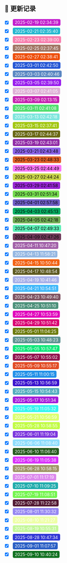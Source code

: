 ## 📅 更新记录

- [x] <span style="display:inline-block; padding:0.2em 0.5em; margin:0.2em; border-radius:0.3em; background:#C21ECD; color:#fff;">2025-02-19 02:34:39</span>
- [x] <span style="display:inline-block; padding:0.2em 0.5em; margin:0.2em; border-radius:0.3em; background:#23B7CF; color:#fff;">2025-02-21 02:35:40</span>
- [x] <span style="display:inline-block; padding:0.2em 0.5em; margin:0.2em; border-radius:0.3em; background:#F87EAE; color:#fff;">2025-02-23 02:39:00</span>
- [x] <span style="display:inline-block; padding:0.2em 0.5em; margin:0.2em; border-radius:0.3em; background:#A17564; color:#fff;">2025-02-25 02:37:45</span>
- [x] <span style="display:inline-block; padding:0.2em 0.5em; margin:0.2em; border-radius:0.3em; background:#EE4F0C; color:#fff;">2025-02-27 02:38:41</span>
- [x] <span style="display:inline-block; padding:0.2em 0.5em; margin:0.2em; border-radius:0.3em; background:#2556D5; color:#fff;">2025-03-01 02:42:50</span>
- [x] <span style="display:inline-block; padding:0.2em 0.5em; margin:0.2em; border-radius:0.3em; background:#5A87C2; color:#fff;">2025-03-03 02:40:46</span>
- [x] <span style="display:inline-block; padding:0.2em 0.5em; margin:0.2em; border-radius:0.3em; background:#981CED; color:#fff;">2025-03-05 02:39:50</span>
- [x] <span style="display:inline-block; padding:0.2em 0.5em; margin:0.2em; border-radius:0.3em; background:#DEB0D6; color:#fff;">2025-03-07 02:41:05</span>
- [x] <span style="display:inline-block; padding:0.2em 0.5em; margin:0.2em; border-radius:0.3em; background:#C722B0; color:#fff;">2025-03-09 02:13:15</span>
- [x] <span style="display:inline-block; padding:0.2em 0.5em; margin:0.2em; border-radius:0.3em; background:#52DE6F; color:#fff;">2025-03-11 02:41:08</span>
- [x] <span style="display:inline-block; padding:0.2em 0.5em; margin:0.2em; border-radius:0.3em; background:#7EE6DD; color:#fff;">2025-03-13 02:42:18</span>
- [x] <span style="display:inline-block; padding:0.2em 0.5em; margin:0.2em; border-radius:0.3em; background:#A2C711; color:#fff;">2025-03-15 02:37:41</span>
- [x] <span style="display:inline-block; padding:0.2em 0.5em; margin:0.2em; border-radius:0.3em; background:#696814; color:#fff;">2025-03-17 02:44:37</span>
- [x] <span style="display:inline-block; padding:0.2em 0.5em; margin:0.2em; border-radius:0.3em; background:#912BA6; color:#fff;">2025-03-19 02:43:01</span>
- [x] <span style="display:inline-block; padding:0.2em 0.5em; margin:0.2em; border-radius:0.3em; background:#8B64EA; color:#000;">2025-03-21 02:43:48</span>
- [x] <span style="display:inline-block; padding:0.2em 0.5em; margin:0.2em; border-radius:0.3em; background:#E16027; color:#000;">2025-03-23 02:48:33</span>
- [x] <span style="display:inline-block; padding:0.2em 0.5em; margin:0.2em; border-radius:0.3em; background:#FB75F9; color:#000;">2025-03-25 02:44:49</span>
- [x] <span style="display:inline-block; padding:0.2em 0.5em; margin:0.2em; border-radius:0.3em; background:#CAD64C; color:#000;">2025-03-27 02:44:24</span>
- [x] <span style="display:inline-block; padding:0.2em 0.5em; margin:0.2em; border-radius:0.3em; background:#9725D4; color:#000;">2025-03-29 02:41:58</span>
- [x] <span style="display:inline-block; padding:0.2em 0.5em; margin:0.2em; border-radius:0.3em; background:#75DB4F; color:#000;">2025-03-31 02:51:34</span>
- [x] <span style="display:inline-block; padding:0.2em 0.5em; margin:0.2em; border-radius:0.3em; background:#6F5DC6; color:#000;">2025-04-01 02:57:58</span>
- [x] <span style="display:inline-block; padding:0.2em 0.5em; margin:0.2em; border-radius:0.3em; background:#08AF64; color:#000;">2025-04-03 02:45:13</span>
- [x] <span style="display:inline-block; padding:0.2em 0.5em; margin:0.2em; border-radius:0.3em; background:#70AD53; color:#000;">2025-04-05 02:42:18</span>
- [x] <span style="display:inline-block; padding:0.2em 0.5em; margin:0.2em; border-radius:0.3em; background:#5BF0B7; color:#000;">2025-04-07 02:49:33</span>
- [x] <span style="display:inline-block; padding:0.2em 0.5em; margin:0.2em; border-radius:0.3em; background:#6E3858; color:#000;">2025-04-09 02:47:26</span>
- [x] <span style="display:inline-block; padding:0.2em 0.5em; margin:0.2em; border-radius:0.3em; background:#A261A9; color:#fff;">2025-04-11 10:47:20</span>
- [x] <span style="display:inline-block; padding:0.2em 0.5em; margin:0.2em; border-radius:0.3em; background:#94B7E2; color:#fff;">2025-04-13 11:58:21</span>
- [x] <span style="display:inline-block; padding:0.2em 0.5em; margin:0.2em; border-radius:0.3em; background:#F26113; color:#fff;">2025-04-15 10:50:44</span>
- [x] <span style="display:inline-block; padding:0.2em 0.5em; margin:0.2em; border-radius:0.3em; background:#5D5920; color:#fff;">2025-04-17 10:48:54</span>
- [x] <span style="display:inline-block; padding:0.2em 0.5em; margin:0.2em; border-radius:0.3em; background:#A7B0E9; color:#fff;">2025-04-19 10:41:46</span>
- [x] <span style="display:inline-block; padding:0.2em 0.5em; margin:0.2em; border-radius:0.3em; background:#42B9FA; color:#fff;">2025-04-21 10:54:51</span>
- [x] <span style="display:inline-block; padding:0.2em 0.5em; margin:0.2em; border-radius:0.3em; background:#7E5463; color:#fff;">2025-04-23 10:49:40</span>
- [x] <span style="display:inline-block; padding:0.2em 0.5em; margin:0.2em; border-radius:0.3em; background:#4C917A; color:#fff;">2025-04-25 10:51:10</span>
- [x] <span style="display:inline-block; padding:0.2em 0.5em; margin:0.2em; border-radius:0.3em; background:#E000BC; color:#fff;">2025-04-27 10:53:59</span>
- [x] <span style="display:inline-block; padding:0.2em 0.5em; margin:0.2em; border-radius:0.3em; background:#D90073; color:#fff;">2025-04-29 10:51:42</span>
- [x] <span style="display:inline-block; padding:0.2em 0.5em; margin:0.2em; border-radius:0.3em; background:#6D7B0A; color:#fff;">2025-05-01 11:04:25</span>
- [x] <span style="display:inline-block; padding:0.2em 0.5em; margin:0.2em; border-radius:0.3em; background:#5F9392; color:#fff;">2025-05-03 10:48:23</span>
- [x] <span style="display:inline-block; padding:0.2em 0.5em; margin:0.2em; border-radius:0.3em; background:#0DE87A; color:#fff;">2025-05-05 10:57:47</span>
- [x] <span style="display:inline-block; padding:0.2em 0.5em; margin:0.2em; border-radius:0.3em; background:#92144E; color:#fff;">2025-05-07 10:55:02</span>
- [x] <span style="display:inline-block; padding:0.2em 0.5em; margin:0.2em; border-radius:0.3em; background:#E24C25; color:#fff;">2025-05-09 10:55:17</span>
- [x] <span style="display:inline-block; padding:0.2em 0.5em; margin:0.2em; border-radius:0.3em; background:#2391E8; color:#fff;">2025-05-11 11:00:15</span>
- [x] <span style="display:inline-block; padding:0.2em 0.5em; margin:0.2em; border-radius:0.3em; background:#3B13CE; color:#fff;">2025-05-13 10:56:59</span>
- [x] <span style="display:inline-block; padding:0.2em 0.5em; margin:0.2em; border-radius:0.3em; background:#52ADBE; color:#fff;">2025-05-15 10:54:43</span>
- [x] <span style="display:inline-block; padding:0.2em 0.5em; margin:0.2em; border-radius:0.3em; background:#A41CDA; color:#fff;">2025-05-17 10:51:34</span>
- [x] <span style="display:inline-block; padding:0.2em 0.5em; margin:0.2em; border-radius:0.3em; background:#35F5F0; color:#fff;">2025-05-19 11:05:32</span>
- [x] <span style="display:inline-block; padding:0.2em 0.5em; margin:0.2em; border-radius:0.3em; background:#DCFF6E; color:#fff;">2025-05-21 10:56:59</span>
- [x] <span style="display:inline-block; padding:0.2em 0.5em; margin:0.2em; border-radius:0.3em; background:#C1FC45; color:#fff;">2025-05-28 10:58:55</span>
- [x] <span style="display:inline-block; padding:0.2em 0.5em; margin:0.2em; border-radius:0.3em; background:#7C36DD; color:#fff;">2025-06-01 11:19:04</span>
- [x] <span style="display:inline-block; padding:0.2em 0.5em; margin:0.2em; border-radius:0.3em; background:#8DDCFC; color:#fff;">2025-06-06 11:08:40</span>
- [x] <span style="display:inline-block; padding:0.2em 0.5em; margin:0.2em; border-radius:0.3em; background:#265A1D; color:#fff;">2025-06-10 11:06:40</span>
- [x] <span style="display:inline-block; padding:0.2em 0.5em; margin:0.2em; border-radius:0.3em; background:#D831FA; color:#fff;">2025-06-19 11:05:38</span>
- [x] <span style="display:inline-block; padding:0.2em 0.5em; margin:0.2em; border-radius:0.3em; background:#9F9567; color:#fff;">2025-06-28 10:58:15</span>
- [x] <span style="display:inline-block; padding:0.2em 0.5em; margin:0.2em; border-radius:0.3em; background:#DC89ED; color:#fff;">2025-07-01 11:17:19</span>
- [x] <span style="display:inline-block; padding:0.2em 0.5em; margin:0.2em; border-radius:0.3em; background:#20ACAC; color:#fff;">2025-07-10 11:09:25</span>
- [x] <span style="display:inline-block; padding:0.2em 0.5em; margin:0.2em; border-radius:0.3em; background:#74F54E; color:#fff;">2025-07-19 11:08:51</span>
- [x] <span style="display:inline-block; padding:0.2em 0.5em; margin:0.2em; border-radius:0.3em; background:#531A34; color:#fff;">2025-07-28 11:22:58</span>
- [x] <span style="display:inline-block; padding:0.2em 0.5em; margin:0.2em; border-radius:0.3em; background:#9586F2; color:#fff;">2025-08-01 11:30:32</span>
- [x] <span style="display:inline-block; padding:0.2em 0.5em; margin:0.2em; border-radius:0.3em; background:#EEFFA7; color:#fff;">2025-08-10 11:21:27</span>
- [x] <span style="display:inline-block; padding:0.2em 0.5em; margin:0.2em; border-radius:0.3em; background:#C2F797; color:#fff;">2025-08-19 10:55:31</span>
- [x] <span style="display:inline-block; padding:0.2em 0.5em; margin:0.2em; border-radius:0.3em; background:#3238D5; color:#fff;">2025-08-28 10:47:34</span>
- [x] <span style="display:inline-block; padding:0.2em 0.5em; margin:0.2em; border-radius:0.3em; background:#2A5FC5; color:#fff;">2025-09-01 11:07:57</span>
- [x] <span style="display:inline-block; padding:0.2em 0.5em; margin:0.2em; border-radius:0.3em; background:#107120; color:#fff;">2025-09-10 10:40:24</span>